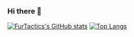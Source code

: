 ### Hi there 👋

[![FurTactics's GitHub stats](https://github-readme-stats.vercel.app/api?username=FurTactics)](https://github.com/anuraghazra/github-readme-stats)
[![Top Langs](https://github-readme-stats.vercel.app/api/top-langs/?username=FurTactics&layout=donut)](https://github.com/anuraghazra/github-readme-stats)
<!--
**FurTactics/FurTactics** is a ✨ _special_ ✨ repository because its `README.md` (this file) appears on your GitHub profile.

Here are some ideas to get you started:

- 🔭 I’m currently working on ...
- 🌱 I’m currently learning ...
- 👯 I’m looking to collaborate on ...
- 🤔 I’m looking for help with ...
- 💬 Ask me about ...
- 📫 How to reach me: ...
- 😄 Pronouns: ...
- ⚡ Fun fact: ...
-->
